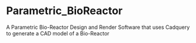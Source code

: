 # Parametric_BioReactor
A Parametric Bio-Reactor Design and Render Software that uses Cadquery to generate a CAD model of a Bio-Reactor
